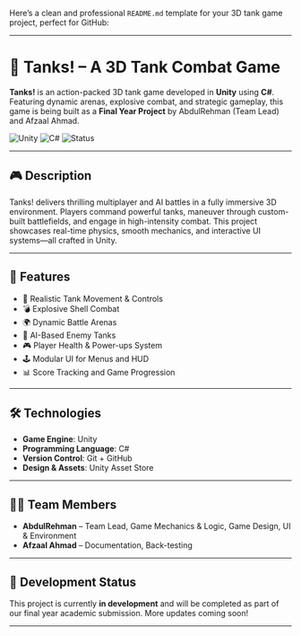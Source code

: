 Here’s a clean and professional `README.md` template for your 3D tank game project, perfect for GitHub:

---

# 🚀 Tanks! – A 3D Tank Combat Game

**Tanks!** is an action-packed 3D tank game developed in **Unity** using **C#**. Featuring dynamic arenas, explosive combat, and strategic gameplay, this game is being built as a **Final Year Project** by AbdulRehman (Team Lead) and Afzaal Ahmad.

![Unity](https://img.shields.io/badge/Engine-Unity-000000?logo=unity&logoColor=white)
![C#](https://img.shields.io/badge/Language-C%23-239120?logo=c-sharp&logoColor=white)
![Status](https://img.shields.io/badge/Status-Under%20Development-yellow)

---

## 🎮 Description

Tanks! delivers thrilling multiplayer and AI battles in a fully immersive 3D environment. Players command powerful tanks, maneuver through custom-built battlefields, and engage in high-intensity combat. This project showcases real-time physics, smooth mechanics, and interactive UI systems—all crafted in Unity.

---

## 🔧 Features

- 🚗 Realistic Tank Movement & Controls  
- 💣 Explosive Shell Combat  
- 🌍 Dynamic Battle Arenas  
- 🧠 AI-Based Enemy Tanks  
- 🎮 Player Health & Power-ups System  
- 🕹️ Modular UI for Menus and HUD  
- 📊 Score Tracking and Game Progression  

---

## 🛠️ Technologies

- **Game Engine**: Unity  
- **Programming Language**: C#  
- **Version Control**: Git + GitHub  
- **Design & Assets**: Unity Asset Store  

---

## 👨‍💻 Team Members

- **AbdulRehman** – Team Lead, Game Mechanics & Logic, Game Design, UI & Environment
- **Afzaal Ahmad** – Documentation, Back-testing  

---

## 📅 Development Status

This project is currently **in development** and will be completed as part of our final year academic submission. More updates coming soon!

---
